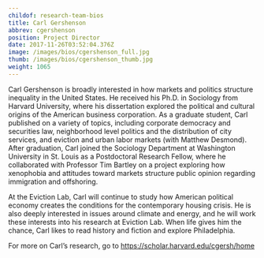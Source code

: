 ```yaml
---
childof: research-team-bios
title: Carl Gershenson
abbrev: cgershenson
position: Project Director
date: 2017-11-26T03:52:04.376Z
image: /images/bios/cgershenson_full.jpg
thumb: /images/bios/cgershenson_thumb.jpg
weight: 1065
---
```

Carl Gershenson is broadly interested in how markets and politics structure inequality in the United States. He received his Ph.D. in Sociology from Harvard University, where his dissertation explored the political and cultural origins of the American business corporation. As a graduate student, Carl published on a variety of topics, including corporate democracy and securities law, neighborhood level politics and the distribution of city services, and eviction and urban labor markets (with Matthew Desmond). After graduation, Carl joined the Sociology Department at Washington University in St. Louis as a Postdoctoral Research Fellow, where he collaborated with Professor Tim Bartley on a project exploring how xenophobia and attitudes toward markets structure public opinion regarding immigration and offshoring.


At the Eviction Lab, Carl will continue to study how American political economy creates the conditions for the contemporary housing crisis. He is also deeply interested in issues around climate and energy, and he will work these interests into his research at Eviction Lab. When life gives him the chance, Carl likes to read history and fiction and explore Philadelphia.


For more on Carl’s research, go to <a href="https://scholar.harvard.edu/cgersh/home" target="_blank">https://scholar.harvard.edu/cgersh/home</a>

